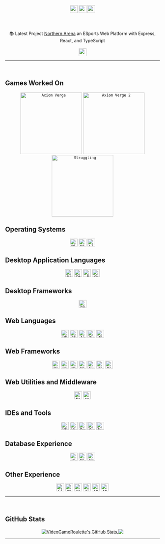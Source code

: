 <!-- <img align="right" src="https://visitor-badge.laobi.icu/badge?page_id=dekefective"> -->

<h5 align="center">
	<code><a href="https://codepen.io/VideoGameRoulette" title="Codepen Profile"><img height="25" src="https://img.shields.io/badge/Codepen-20232A?style=for-the-badge&logo=codepen&logoColor=white"></a></code>
	<code><a href="https://www.twitter.com/VGRoulette/" title="Twitter Profile"><img height="25" src="https://img.shields.io/badge/Twitter-20232A?style=for-the-badge&logo=twitter&logoColor=1DA1F2"></a></code>
	<code><a href="https://www.twitch.tv/videogameroulette/" title="Twitch Channel"><img height="25" src="https://img.shields.io/badge/Twitch-20232A?style=for-the-badge&logo=twitch&logoColor=9146FF"></a></code>
</h5>
<br>
<p align="center">
	📚 Latest Project <a href="https://staging.northerarena.io" title="Go to project">Northern Arena</a> an ESports Web Platform with Express, React, and TypeScript
	<br>
	<br>
	<code><a href="mailto: seteemail@domain.com"><img height="25" src="https://img.shields.io/badge/Contact_Me-20232A?style=for-the-badge&logo=gmail&logoColor=4285F4"></a></code>
</p>

<hr>
<br>

## Games Worked On
<div align="center">
	<code><a href="https://store.steampowered.com/app/332200/Axiom_Verge/"><img title="Axiom Verge" height="200" src="https://store-images.s-microsoft.com/image/apps.52539.63283233232126176.842a7578-9d6c-4fa4-81fc-4d1b1bc868ae.cfe3be86-d8ed-449e-badd-a40fd4c51ec1"></a></code>
	<code><a href="https://www.epicgames.com/store/en-US/p/axiom-verge-2"><img title="Axiom Verge 2" height="200" src="https://s3.gaming-cdn.com/images/products/8222/271x377/axiom-verge-2-pc-game-epic-games-cover.jpg"></a></code>
	<code><a href="https://store.steampowered.com/app/1035560/Struggling/"><img title="Struggling" height="200" src="https://images.igdb.com/igdb/image/upload/t_cover_big/co2frt.png"></a></code>
</div>

## Operating Systems
<div align="center">
	<code><img title="Windows 10" height="25" src="https://img.shields.io/badge/Windows-20232A?style=for-the-badge&logo=windows&logoColor=0078D6"></code>
	<code><img title="MacOS - Catalina" height="25" src="https://img.shields.io/badge/MacOS-20232A?style=for-the-badge&logo=apple&logoColor=white"></code>
	<code><img title="Linux - Ubuntu" height="25" src="https://img.shields.io/badge/Ubuntu-20232A?style=for-the-badge&logo=ubuntu&logoColor=E95420"></code>
</div>

## Desktop Application Languages
<div align="center">
	<code><img title="Visual Basic" height="25" src="https://img.shields.io/badge/VB.NET-20232A?style=for-the-badge&logo=visualstudiocode&logoColor=1B72BE"></code>
	<code><img title="C#" height="25" src="https://img.shields.io/badge/C%23-20232A?style=for-the-badge&logo=c-sharp&logoColor=239120"></code>
	<code><img title=".NET" height="25" src="https://img.shields.io/badge/.NET-20232A?style=for-the-badge&logo=.net&logoColor=512BD4"></code>
	<code><img title="XAML" height="25" src="https://img.shields.io/badge/XAML-20232A?style=for-the-badge&logo=xaml&logoColor=0C54C2"></code>
</div>

## Desktop Frameworks
<div align="center">
	<code><img title="FNA" height="25" src="https://img.shields.io/badge/FNA-20232A?style=for-the-badge&logoColor=5C2D91"></code>
</div>

## Web Languages
<div align="center">
	<code><img title="HTML5" height="25" src="https://img.shields.io/badge/HTML5-20232A?style=for-the-badge&logo=html5&logoColor=E34F26"></code>
	<code><img title="CSS" height="25" src="https://img.shields.io/badge/CSS3-20232A?style=for-the-badge&logo=css3&logoColor=1572B6"></code>
	<code><img title="Javascript" height="25" src="https://img.shields.io/badge/JavaScript-20232A?style=for-the-badge&logo=javascript&logoColor=F7DF1E"></code>
	<code><img title="Typescript" height="25" src="https://img.shields.io/badge/TypeScript-20232A?style=for-the-badge&logo=typescript&logoColor=3178C6"></code>
	<code><img title="JSON" height="25" src="https://img.shields.io/badge/JSON-20232A?style=for-the-badge&logo=json&logoColor=white"></code>
</div>

## Web Frameworks
<div align="center">
	<code><img title="React.js" height="25" src="https://img.shields.io/badge/React.js-20232A?style=for-the-badge&logo=react&logoColor=61DAFB"></code>
	<code><img title="React Router" height="25" src="https://img.shields.io/badge/React_Router-20232A?style=for-the-badge&logo=react-router&logoColor=CA4245"></code>
	<code><img title="Node.js" height="25" src="https://img.shields.io/badge/Node.js-20232A?style=for-the-badge&logo=node.js&logoColor=43853D"></code>
	<code><img title="Next.js" height="25" src="https://img.shields.io/badge/Next.js-20232A?style=for-the-badge&logo=next.js&logoColor=white"></code>
	<code><img title="Express.js" height="25" src="https://img.shields.io/badge/Express.js-20232A?style=for-the-badge&logo=express&logoColor=white"></code>
	<code><img title="Tailwind" height="25" src" height="25" src="https://img.shields.io/badge/Tailwind-20232A?style=for-the-badge&logo=tailwind-css&logoColor=06B6D4"></code>
	<code><img title="Bootstrap" height="25" src" height="25" src="https://img.shields.io/badge/Bootstrap-20232A?style=for-the-badge&logo=bootstrap&logoColor=7952B3"></code>
</div>

## Web Utilities and Middleware
<div align="center">
	<code><img title="Nodemon" height="25" src="https://img.shields.io/badge/Nodemon-20232A?style=for-the-badge&logo=nodemon&logoColor=76D04B"></code>
	<code><img title="passport" height="25" src="https://img.shields.io/badge/Passport.js-20232A?style=for-the-badge&logo=passport&logoColor=34E27A"></code>
</div>

## IDEs and Tools
<div align="center">
	<code><img title="VSCode" height="25" src="https://img.shields.io/badge/VSCode-20232A?style=for-the-badge&logo=visualstudiocode&logoColor=007ACC"></code>
	<code><img title="Visual Studio Community 2010-2022" height="25" src" height="25" src="https://img.shields.io/badge/Visual_Studio_2010_to_2022-20232A?style=for-the-badge&logo=visualstudiocode&logoColor=5C2D91"></code>
	<code><img title="Docker" height="25" src" height="25" src="https://img.shields.io/badge/Docker-20232A?style=for-the-badge&logo=docker&logoColor=2496ED"></code>
	<code><img title="Caddy" height="25" src" height="25" src="https://img.shields.io/badge/Caddyfile-20232A?style=for-the-badge&logo=protonmail&logoColor=56B366"></code>
	<code><img title="Unity" height="25" src="https://img.shields.io/badge/Unity-20232A?style=for-the-badge&logo=unity&logoColor=white"></code>
</div>

## Database Experience
<div align="center">
	<code><img title="PostgreSQL" height="25" src="https://img.shields.io/badge/PostgreSQL-20232A?style=for-the-badge&logo=postgresql&logoColor=316192"></code>
	<code><img title="MongoDB" height="25" src" height="25" src="https://img.shields.io/badge/MongoDB-20232A?style=for-the-badge&logo=mongodb&logoColor=4EA94B"></code>
	<code><img title="SQLite" height="25" src" height="25" src="https://img.shields.io/badge/SQLite-20232A?style=for-the-badge&logo=sqlite&logoColor=07405E"></code>
</div>

## Other Experience
<div align="center">
	<code><img title="GitHub" height="25" src="https://img.shields.io/badge/github-20232A?style=for-the-badge&logo=sqlite&logoColor=181717"></code>
	<code><img title="npm" height="25" src="https://img.shields.io/badge/npm-20232A?style=for-the-badge&logo=npm&logoColor=CB3837"></code>
	<code><img title="yarn" height="25" src="https://img.shields.io/badge/Yarn-20232A?style=for-the-badge&logo=yarn&logoColor=2C8EBB"></code>
	<code><img title="UI/UX Design Adobe XD" height="25" src="https://img.shields.io/badge/Adobe_XD-20232A?style=for-the-badge&logo=adobexd&logoColor=FF61F6"></code>
	<code><img title="Amazon AWS" height="25" src="https://img.shields.io/badge/Amazon_AWS-20232A?style=for-the-badge&logo=amazonaws&logoColor=FF9900"></code>
	<code><img title="Amazon S3" height="25" src="https://img.shields.io/badge/Amazon_S3-20232A?style=for-the-badge&logo=amazons3&logoColor=569A31"></code>
</div>

<hr>
<br>

## GitHub Stats
<div align="center">
	<a href="https://github.com/VideoGameRoulette/VideoGameRoulette">
		<img align="center" src="https://github-readme-stats.vercel.app/api?username=VideoGameRoulette&show_icons=true&line_height=40&count_private=false&title_color=ffffff&text_color=c9cacc&icon_color=2bbc8a&bg_color=1d1f21" alt="VideoGameRoulette's GitHub Stats" />
	</a> 
	<a href="https://github.com/VideoGameRoulette/VideoGameRoulette">
		<img align="center" src="https://github-readme-stats.vercel.app/api/top-langs/?username=VideoGameRoulette&hide=tex&title_color=ffffff&text_color=c9cacc&icon_color=2bbc8a&bg_color=1d1f21&langs_count=5" />
	</a>
</div>
<hr>
